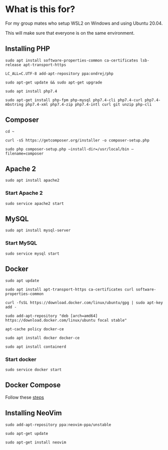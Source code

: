 # What is this for?

For my group mates who setup WSL2 on Windows and using Ubuntu 20.04.

This will make sure that everyone is on the same environment.

## Installing PHP

`sudo apt install software-properties-common ca-certificates lsb-release apt-transport-https`

`LC_ALL=C.UTF-8 add-apt-repository ppa:ondrej/php`

`sudo apt-get update && sudo apt-get upgrade`

`sudo apt install php7.4`

`sudo apt-get install php-fpm php-mysql php7.4-cli php7.4-curl php7.4-mbstring php7.4-xml php7.4-zip php7.4-intl curl git unzip php-cli`

## Composer

`cd ~`

`curl -sS https://getcomposer.org/installer -o composer-setup.php`

`sudo php composer-setup.php –install-dir=/usr/local/bin –filename=composer`

## Apache 2

`sudo apt install apache2`

### Start Apache 2

`sudo service apache2 start`

## MySQL

`sudo apt install mysql-server`

### Start MySQL

`sudo service mysql start`

## Docker

`sudo apt update`

`sudo apt install apt-transport-https ca-certificates curl software-properties-common`

`curl -fsSL https://download.docker.com/linux/ubuntu/gpg | sudo apt-key add -`

`sudo add-apt-repository "deb [arch=amd64] https://download.docker.com/linux/ubuntu focal stable"`

`apt-cache policy docker-ce`

`sudo apt install docker docker-ce`

`sudo apt install containerd`

### Start docker

`sudo service docker start`

## Docker Compose

Follow these [steps](https://docs.docker.com/engine/install/ubuntu/#set-up-the-repository)

## Installing NeoVim

`sudo add-apt-repository ppa:neovim-ppa/unstable`

`sudo apt-get update`

`sudo apt-get install neovim`